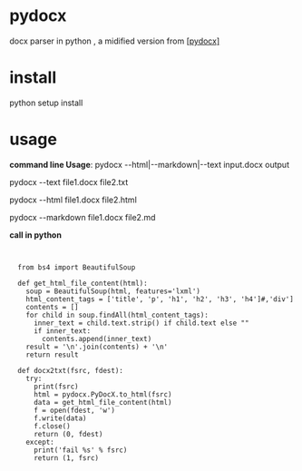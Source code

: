 # pydocx
docx parser in python , a midified version from <a href="https://github.com/CenterForOpenScience/pydocx">[pydocx]</a>

# install
python setup install

# usage
**command line Usage**: pydocx --html|--markdown|--text input.docx output

  pydocx --text file1.docx file2.txt
  
  pydocx --html file1.docx file2.html
  
  pydocx --markdown file1.docx file2.md

**call in python**

  <pre><code>
  
  from bs4 import BeautifulSoup
  
  def get_html_file_content(html):
    soup = BeautifulSoup(html, features='lxml')
    html_content_tags = ['title', 'p', 'h1', 'h2', 'h3', 'h4']#,'div']
    contents = []
    for child in soup.findAll(html_content_tags):
      inner_text = child.text.strip() if child.text else ""
      if inner_text:
        contents.append(inner_text)
    result = '\n'.join(contents) + '\n'
    return result

  def docx2txt(fsrc, fdest):
    try:
      print(fsrc) 
      html = pydocx.PyDocX.to_html(fsrc)
      data = get_html_file_content(html)
      f = open(fdest, 'w')
      f.write(data)
      f.close()
      return (0, fdest)
    except:
      print('fail %s' % fsrc)
      return (1, fsrc)
</code></pre>

